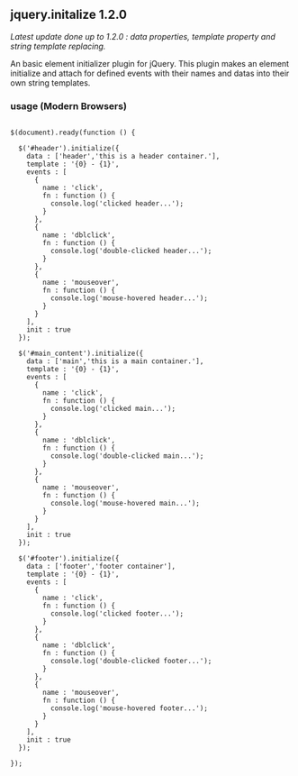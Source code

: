 ## jquery.initalize 1.2.0

<i>Latest update done up to 1.2.0 : data properties, template property and string template replacing.</i>

An basic element initializer plugin for jQuery.
This plugin makes an element initialize and attach for defined events with their names and datas into their own string templates.

### usage (Modern Browsers)
<pre lang="javascript">
<code>
$(document).ready(function () {
        
  $('#header').initialize({
    data : ['header','this is a header container.'],
    template : '<span>{0} - {1}</span>',
    events : [
      {
        name : 'click',
        fn : function () {
          console.log('clicked header...');
        }
      },
      {
        name : 'dblclick',
        fn : function () {
          console.log('double-clicked header...');
        }
      },
      {
        name : 'mouseover',
        fn : function () {
          console.log('mouse-hovered header...');
        }
      }
    ],
    init : true
  });

  $('#main_content').initialize({
    data : ['main','this is a main container.'],
    template : '<span>{0} - {1}</span>',
    events : [
      {
        name : 'click',
        fn : function () {
          console.log('clicked main...');
        }
      },
      {
        name : 'dblclick',
        fn : function () {
          console.log('double-clicked main...');
        }
      },
      {
        name : 'mouseover',
        fn : function () {
          console.log('mouse-hovered main...');
        }
      }
    ],
    init : true
  });

  $('#footer').initialize({
    data : ['footer','footer container'],
    template : '<span>{0} - {1}</span>',
    events : [
      {
        name : 'click',
        fn : function () {
          console.log('clicked footer...');
        }
      },
      {
        name : 'dblclick',
        fn : function () {
          console.log('double-clicked footer...');
        }
      },
      {
        name : 'mouseover',
        fn : function () {
          console.log('mouse-hovered footer...');
        }
      }
    ],
    init : true
  });
  
});

</code>
</pre>